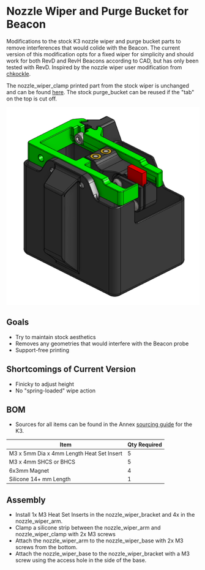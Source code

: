 # Nozzle Wiper and Purge Bucket for Beacon

Modifications to the stock K3 nozzle wiper and purge bucket parts to remove interferences that would colide with the Beacon. The current version of this modification opts for a fixed wiper for simplicity and should work for both RevD and RevH Beacons according to CAD, but has only been tested with RevD. Inspired by the nozzle wiper user modification from [chkockle](https://github.com/Annex-Engineering/Annex-Engineering_User_Mods/tree/main/Printers/K3/chkockle-Nozzle_Wiper_Beacon).

The nozzle_wiper_clamp printed part from the stock wiper is unchanged and can be found [here](https://github.com/Annex-Engineering/Gasherbrum-K3/tree/main/Release_1_2/STLs/Probe_Dock_and_Purge_Bucket). The stock purge_bucket can be reused if the "tab" on the top is cut off.

![CAD](Images/CAD.png)

## Goals
- Try to maintain stock aesthetics
- Removes any geometries that would interfere with the Beacon probe
- Support-free printing

## Shortcomings of Current Version
- Finicky to adjust height
- No "spring-loaded" wipe action

## BOM
- Sources for all items can be found in the Annex [sourcing guide](https://docs.google.com/spreadsheets/d/1O3eyVuQ6M4F03MJSDs4Z71_XyNjXL5HFTZr1jsaAtRc/htmlview#) for the K3.

| Item                                                             | Qty Required  |
| ---                                                              | ---           |
| M3 x 5mm Dia x 4mm Length Heat Set Insert                        | 5             |
| M3 x 4mm SHCS or BHCS                                            | 5             |
| 6x3mm Magnet                                                     | 4             |
| Silicone 14+ mm Length                                           | 1             |

## Assembly
- Install 1x M3 Heat Set Inserts in the nozzle_wiper_bracket and 4x in the nozzle_wiper_arm.
- Clamp a silicone strip between the nozzle_wiper_arm and nozzle_wiper_clamp with 2x M3 screws
- Attach the nozzle_wiper_arm to the nozzle_wiper_base with 2x M3 screws from the bottom.
- Attach the nozzle_wiper_base to the nozzle_wiper_bracket with a M3 screw using the access hole in the side of the base.